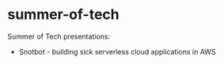# summer-of-tech

Summer of Tech presentations:

- Snotbot - building sick serverless cloud applications in AWS
